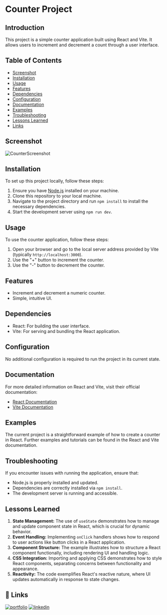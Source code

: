 # Counter Project

## Introduction

This project is a simple counter application built using React and Vite. It allows users to increment and decrement a count through a user interface.

## Table of Contents
- [Screenshot](#screenshot)
- [Installation](#installation)
- [Usage](#usage)
- [Features](#features)
- [Dependencies](#dependencies)
- [Configuration](#configuration)
- [Documentation](#documentation)
- [Examples](#examples)
- [Troubleshooting](#troubleshooting)
- [Lessons Learned](#lessonslearned)
- [Links](#links)


## Screenshot

![CounterScreenshot](https://i.imgur.com/B4MKhUO.png)


## Installation

To set up this project locally, follow these steps:

1. Ensure you have [Node.js](https://nodejs.org/) installed on your machine.
2. Clone this repository to your local machine.
3. Navigate to the project directory and run `npm install` to install the necessary dependencies.
4. Start the development server using `npm run dev`.

## Usage

To use the counter application, follow these steps:

1. Open your browser and go to the local server address provided by Vite (typically `http://localhost:3000`).
2. Use the "+" button to increment the counter.
3. Use the "-" button to decrement the counter.

## Features

- Increment and decrement a numeric counter.
- Simple, intuitive UI.

## Dependencies

- React: For building the user interface.
- Vite: For serving and bundling the React application.

## Configuration

No additional configuration is required to run the project in its current state.

## Documentation

For more detailed information on React and Vite, visit their official documentation:

- [React Documentation](https://react.dev/)
- [Vite Documentation](https://vitejs.dev/guide/)

## Examples

The current project is a straightforward example of how to create a counter in React. Further examples and tutorials can be found in the React and Vite documentation.

## Troubleshooting

If you encounter issues with running the application, ensure that:

- Node.js is properly installed and updated.
- Dependencies are correctly installed via `npm install`.
- The development server is running and accessible.


## Lessons Learned

1. **State Management:** The use of `useState` demonstrates how to manage and update component state in React, which is crucial for dynamic behavior.
2. **Event Handling:** Implementing `onClick` handlers shows how to respond to user actions like button clicks in a React application.
3. **Component Structure:** The example illustrates how to structure a React component functionally, including rendering UI and handling logic.
4. **CSS Integration:** Importing and applying CSS demonstrates how to style React components, separating concerns between functionality and appearance.
5. **Reactivity:** The code exemplifies React's reactive nature, where UI updates automatically in response to state changes.

## 🔗 Links
[![portfolio](https://img.shields.io/badge/my_portfolio-000?style=for-the-badge&logo=ko-fi&logoColor=white)](https://github.com/enekomtz1)
[![linkedin](https://img.shields.io/badge/linkedin-0A66C2?style=for-the-badge&logo=linkedin&logoColor=white)](https://www.linkedin.com/in/enekomtz)